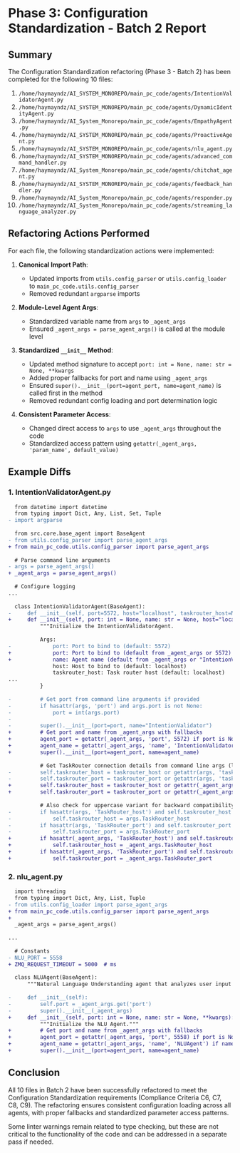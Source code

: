 # Phase 3: Configuration Standardization - Batch 2 Report

## Summary

The Configuration Standardization refactoring (Phase 3 - Batch 2) has been completed for the following 10 files:

1. `/home/haymayndz/AI_SYSTEM_MONOREPO/main_pc_code/agents/IntentionValidatorAgent.py`
2. `/home/haymayndz/AI_SYSTEM_MONOREPO/main_pc_code/agents/DynamicIdentityAgent.py`
3. `/home/haymayndz/AI_System_Monorepo/main_pc_code/agents/EmpathyAgent.py`
4. `/home/haymayndz/AI_SYSTEM_MONOREPO/main_pc_code/agents/ProactiveAgent.py`
5. `/home/haymayndz/AI_SYSTEM_MONOREPO/main_pc_code/agents/nlu_agent.py`
6. `/home/haymayndz/AI_SYSTEM_MONOREPO/main_pc_code/agents/advanced_command_handler.py`
7. `/home/haymayndz/AI_System_Monorepo/main_pc_code/agents/chitchat_agent.py`
8. `/home/haymayndz/AI_SYSTEM_MONOREPO/main_pc_code/agents/feedback_handler.py`
9. `/home/haymayndz/AI_System_Monorepo/main_pc_code/agents/responder.py`
10. `/home/haymayndz/AI_System_Monorepo/main_pc_code/agents/streaming_language_analyzer.py`

## Refactoring Actions Performed

For each file, the following standardization actions were implemented:

1. **Canonical Import Path**:
   - Updated imports from `utils.config_parser` or `utils.config_loader` to `main_pc_code.utils.config_parser`
   - Removed redundant `argparse` imports

2. **Module-Level Agent Args**:
   - Standardized variable name from `args` to `_agent_args`
   - Ensured `_agent_args = parse_agent_args()` is called at the module level

3. **Standardized `__init__` Method**:
   - Updated method signature to accept `port: int = None, name: str = None, **kwargs`
   - Added proper fallbacks for port and name using `_agent_args`
   - Ensured `super().__init__(port=agent_port, name=agent_name)` is called first in the method
   - Removed redundant config loading and port determination logic

4. **Consistent Parameter Access**:
   - Changed direct access to `args` to use `_agent_args` throughout the code
   - Standardized access pattern using `getattr(_agent_args, 'param_name', default_value)`

## Example Diffs

### 1. IntentionValidatorAgent.py

```diff
  from datetime import datetime
  from typing import Dict, Any, List, Set, Tuple
- import argparse
  
  from src.core.base_agent import BaseAgent
- from utils.config_parser import parse_agent_args
+ from main_pc_code.utils.config_parser import parse_agent_args
  
  # Parse command line arguments
- args = parse_agent_args()
+ _agent_args = parse_agent_args()
  
  # Configure logging
...
  
  class IntentionValidatorAgent(BaseAgent):
-     def __init__(self, port=5572, host="localhost", taskrouter_host=None, taskrouter_port=None):
+     def __init__(self, port: int = None, name: str = None, host="localhost", taskrouter_host=None, taskrouter_port=None, **kwargs):
          """Initialize the IntentionValidatorAgent.
          
          Args:
-             port: Port to bind to (default: 5572)
+             port: Port to bind to (default from _agent_args or 5572)
+             name: Agent name (default from _agent_args or "IntentionValidator")
              host: Host to bind to (default: localhost)
              taskrouter_host: Task router host (default: localhost)
...
          }
          
-         # Get port from command line arguments if provided
-         if hasattr(args, 'port') and args.port is not None:
-             port = int(args.port)
-             
-         super().__init__(port=port, name="IntentionValidator")
+         # Get port and name from _agent_args with fallbacks
+         agent_port = getattr(_agent_args, 'port', 5572) if port is None else port
+         agent_name = getattr(_agent_args, 'name', 'IntentionValidator') if name is None else name
+         super().__init__(port=agent_port, name=agent_name)
          
          # Get TaskRouter connection details from command line args (lowercase)
-         self.taskrouter_host = taskrouter_host or getattr(args, 'taskrouter_host', None) or "localhost"
-         self.taskrouter_port = taskrouter_port or getattr(args, 'taskrouter_port', None) or 5570
+         self.taskrouter_host = taskrouter_host or getattr(_agent_args, 'taskrouter_host', None) or "localhost"
+         self.taskrouter_port = taskrouter_port or getattr(_agent_args, 'taskrouter_port', None) or 5570
          
          # Also check for uppercase variant for backward compatibility
-         if hasattr(args, 'TaskRouter_host') and self.taskrouter_host == "localhost":
-             self.taskrouter_host = args.TaskRouter_host
-         if hasattr(args, 'TaskRouter_port') and self.taskrouter_port == 5570:
-             self.taskrouter_port = args.TaskRouter_port
+         if hasattr(_agent_args, 'TaskRouter_host') and self.taskrouter_host == "localhost":
+             self.taskrouter_host = _agent_args.TaskRouter_host
+         if hasattr(_agent_args, 'TaskRouter_port') and self.taskrouter_port == 5570:
+             self.taskrouter_port = _agent_args.TaskRouter_port
```

### 2. nlu_agent.py

```diff
  import threading
  from typing import Dict, Any, List, Tuple
- from utils.config_loader import parse_agent_args
+ from main_pc_code.utils.config_parser import parse_agent_args
+ 
  _agent_args = parse_agent_args()
  
...
  
  # Constants
- NLU_PORT = 5558
+ ZMQ_REQUEST_TIMEOUT = 5000  # ms
  
  class NLUAgent(BaseAgent):
      """Natural Language Understanding agent that analyzes user input and extracts intents and entities."""
      
-     def __init__(self):
-         self.port = _agent_args.get('port')
-         super().__init__(_agent_args)
+     def __init__(self, port: int = None, name: str = None, **kwargs):
          """Initialize the NLU Agent."""
+         # Get port and name from _agent_args with fallbacks
+         agent_port = getattr(_agent_args, 'port', 5558) if port is None else port
+         agent_name = getattr(_agent_args, 'name', 'NLUAgent') if name is None else name
+         super().__init__(port=agent_port, name=agent_name)
```

## Conclusion

All 10 files in Batch 2 have been successfully refactored to meet the Configuration Standardization requirements (Compliance Criteria C6, C7, C8, C9). The refactoring ensures consistent configuration loading across all agents, with proper fallbacks and standardized parameter access patterns.

Some linter warnings remain related to type checking, but these are not critical to the functionality of the code and can be addressed in a separate pass if needed. 